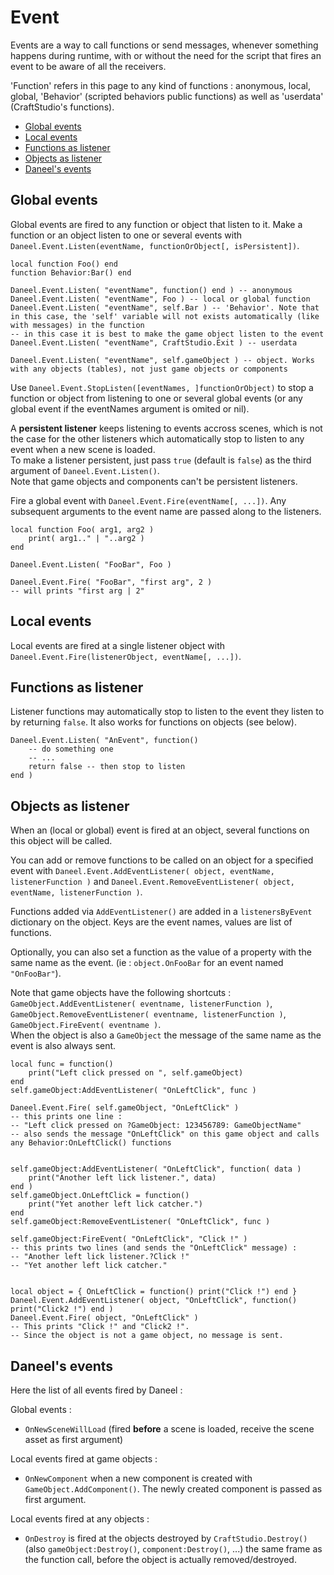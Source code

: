 # Event

Events are a way to call functions or send messages, whenever something happens during runtime, with or without the need for the script that fires an event to be aware of all the receivers.

'Function' refers in this page to any kind of functions : anonymous, local, global, 'Behavior' (scripted behaviors public functions) as well as 'userdata' (CraftStudio's functions).  

- [Global events](#global-events)
- [Local events](#local-events)
- [Functions as listener](#functions-as-listener)
- [Objects as listener](#objects-as-listener)
- [Daneel's events](#daneels-events)


<a name="global-events"></a>
## Global events

Global events are fired to any function or object that listen to it.
Make a function or an object listen to one or several events with `Daneel.Event.Listen(eventName, functionOrObject[, isPersistent])`.
    
    local function Foo() end
    function Behavior:Bar() end

    Daneel.Event.Listen( "eventName", function() end ) -- anonymous
    Daneel.Event.Listen( "eventName", Foo ) -- local or global function
    Daneel.Event.Listen( "eventName", self.Bar ) -- 'Behavior'. Note that in this case, the 'self' variable will not exists automatically (like with messages) in the function 
    -- in this case it is best to make the game object listen to the event
    Daneel.Event.Listen( "eventName", CraftStudio.Exit ) -- userdata

    Daneel.Event.Listen( "eventName", self.gameObject ) -- object. Works with any objects (tables), not just game objects or components


Use `Daneel.Event.StopListen([eventNames, ]functionOrObject)` to stop a function or object from listening to one or several global events (or any global event if the eventNames argument is omited or nil).

A **persistent listener** keeps listening to events accross scenes, which is not the case for the other listeners which automatically stop to listen to any event when a new scene is loaded.  
To make a listener persistent, just pass `true` (default is `false`) as the third argument of `Daneel.Event.Listen()`.  
Note that game objects and components can't be persistent listeners.

Fire a global event with `Daneel.Event.Fire(eventName[, ...])`. Any subsequent arguments to the event name are passed along to the listeners.

    local function Foo( arg1, arg2 )
        print( arg1.." | "..arg2 )
    end
    
    Daneel.Event.Listen( "FooBar", Foo )

    Daneel.Event.Fire( "FooBar", "first arg", 2 )
    -- will prints "first arg | 2"


<a name="local-events"></a>
## Local events

Local events are fired at a single listener object with `Daneel.Event.Fire(listenerObject, eventName[, ...])`.


<a name="functions-as-listener"></a>
## Functions as listener

Listener functions may automatically stop to listen to the event they listen to by returning `false`. It also works for functions on objects (see below).

    Daneel.Event.Listen( "AnEvent", function()
        -- do something one
        -- ...
        return false -- then stop to listen
    end )


<a name="objects-as-listener"></a>
## Objects as listener

When an (local or global) event is fired at an object, several functions on this object will be called.

You can add or remove functions to be called on an object for a specified event with `Daneel.Event.AddEventListener( object, eventName, listenerFunction )` and `Daneel.Event.RemoveEventListener( object, eventName, listenerFunction )`.  

Functions added via `AddEventListener()` are added in a `listenersByEvent` dictionary on the object. Keys are the event names, values are list of functions.

Optionally, you can also set a function as the value of a property with the same name as the event. (ie : `object.OnFooBar` for an event named `"OnFooBar"`).

Note that game objects have the following shortcuts : `GameObject.AddEventListener( eventname, listenerFunction )`, `GameObject.RemoveEventListener( eventname, listenerFunction )`, `GameObject.FireEvent( eventname )`.  
When the object is also a `GameObject` the message of the same name as the event is also always sent.  
    
    local func = function() 
        print("Left click pressed on ", self.gameObject)
    end
    self.gameObject:AddEventListener( "OnLeftClick", func )

    Daneel.Event.Fire( self.gameObject, "OnLeftClick" )
    -- this prints one line :
    -- "Left click pressed on ?GameObject: 123456789: GameObjectName"
    -- also sends the message "OnLeftClick" on this game object and calls any Behavior:OnLeftClick() functions


    self.gameObject:AddEventListener( "OnLeftClick", function( data ) 
        print("Another left lick listener.", data)
    end )
    self.gameObject.OnLeftClick = function() 
        print("Yet another left lick catcher.")
    end
    self.gameObject:RemoveEventListener( "OnLeftClick", func )

    self.gameObject:FireEvent( "OnLeftClick", "Click !" )
    -- this prints two lines (and sends the "OnLeftClick" message) :
    -- "Another left lick listener.?Click !"
    -- "Yet another left lick catcher."


    local object = { OnLeftClick = function() print("Click !") end }
    Daneel.Event.AddEventListener( object, "OnLeftClick", function() print("Click2 !") end )
    Daneel.Event.Fire( object, "OnLeftClick" ) 
    -- This prints "Click !" and "Click2 !".
    -- Since the object is not a game object, no message is sent.
    

<a name="daneels-events"></a>
## Daneel's events

Here the list of all events fired by Daneel :

Global events :

- `OnNewSceneWillLoad` (fired **before** a scene is loaded, receive the scene asset as first argument)

Local events fired at game objects :

- `OnNewComponent` when a new component is created with `GameObject.AddComponent()`. The newly created component is passed as first argument.

Local events fired at any objects :

- `OnDestroy` is fired at the objects destroyed by `CraftStudio.Destroy()` (also `gameObject:Destroy()`, `component:Destroy()`, ...) the same frame as the function call, before the object is actually removed/destroyed.
